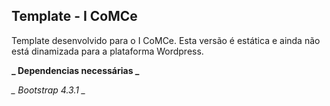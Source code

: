 ## Template - I CoMCe

Template desenvolvido para o I CoMCe. Esta versão é estática e ainda não está dinamizada para a plataforma Wordpress.

**_ Dependencias necessárias _**

*_ Bootstrap 4.3.1 _*